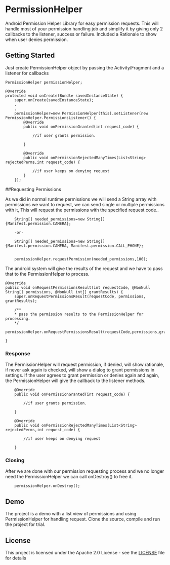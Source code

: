 # PermissionHelper
Android Permission Helper Library for easy permission requests.
This will handle most of your permission handling job and simplify it by giving only 2 callbacks to the listener, success or failure.
Included a Rationale to show when user denies permission.

## Getting Started

Just create PermissionHelper object by passing the Activity/Fragment and a listener for callbacks

```
PermissionHelper permissionHelper;

@Override
protected void onCreate(Bundle savedInstanceState) {
	super.onCreate(savedInstanceState);
	.
	.
	permissionHelper=new PermissionHelper(this).setListener(new PermissionHelper.PermissionsListener() {
		@Override
		public void onPermissionGranted(int request_code) {

			//if user grants permission.

		}

		@Override
		public void onPermissionRejectedManyTimes(List<String> rejectedPerms,int request_code) {

			//if user keeps on denying request
		}
	});
```

##Requesting Permissions

As we did in normal runtime permissions we will send a String array with permissions we want to request, we can send single or multiple permissions with it,
This will request the permissions with the specified request code..

```
	String[] needed_permissions=new String[]{Manifest.permission.CAMERA};

	-or-

	String[] needed_permissions=new String[]{Manifest.permission.CAMERA, Manifest.permission.CALL_PHONE};


	permissionHelper.requestPermission(needed_permissions,100);

```

The android system will give the results of the request and we have to pass that to the PermissionHelper to process.

```
@Override
public void onRequestPermissionsResult(int requestCode, @NonNull String[] permissions, @NonNull int[] grantResults) {
    super.onRequestPermissionsResult(requestCode, permissions, grantResults);

	/**
    * pass the permission results to the PermissionHelper for processing.
    */
    permissionHelper.onRequestPermissionsResult(requestCode,permissions,grantResults);

}
```

### Response

The PermissionHelper will request permission, if denied, will show rationale, if never ask again is checked, will show a dialog to
grant permissions in settings. If the user agrees to grant permission or denies again and again, the PermissionHelper will give the callback to the listener methods.

```
	@Override
	public void onPermissionGranted(int request_code) {

		//if user grants permission.

	}

	@Override
	public void onPermissionRejectedManyTimes(List<String> rejectedPerms,int request_code) {

		//if user keeps on denying request

	}

```


### Closing

After we are done with our permission requesting process and we no longer need the PermissionHelper we can call onDestroy() to free it.

```
	permissionHelper.onDestroy();
```


## Demo

The project is a demo with a list view of permissions and using PermissionHelper for handling request.
Clone the source, compile and run the project for trial.


## License

This project is licensed under the Apache 2.0 License - see the [LICENSE](LICENSE) file for details
